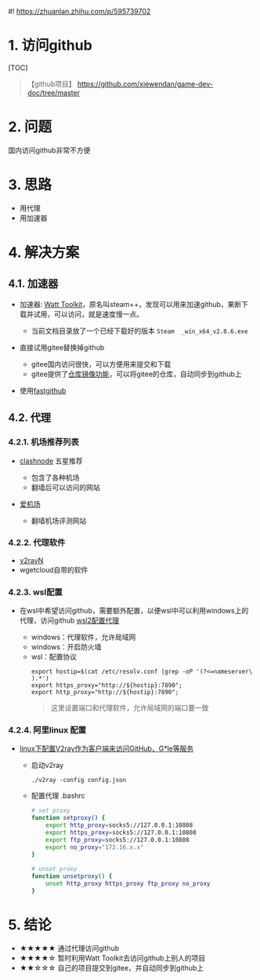 #! https://zhuanlan.zhihu.com/p/595739702

# 1. 访问github

[TOC]
>【github项目】 https://github.com/xiewendan/game-dev-doc/tree/master

# 2. 问题

国内访问github非常不方便

# 3. 思路

* 用代理
* 用加速器

# 4. 解决方案

## 4.1. 加速器
* 加速器: [Watt Toolkit](https://steampp.net/)，原名叫steam++，发现可以用来加速github，果断下载并试用，可以访问，就是速度慢一点。
  * 当前文档目录放了一个已经下载好的版本 `Steam  _win_x64_v2.8.6.exe`

* 直接试用gitee替换掉github
  * gitee国内访问很快，可以方便用来提交和下载
  * gitee提供了[仓库镜像功能](https://gitee.com/help/articles/4336#article-header0)，可以将gitee的仓库，自动同步到github上

* 使用[fastgithub](https://github.com/dotnetcore/FastGithub)

## 4.2. 代理

### 4.2.1. 机场推荐列表

* [clashnode](https://clashnode.xyz/) 五星推荐 
  * 包含了各种机场
  * 翻墙后可以访问的网站

* [爱机场](https://aijichang.com/)
  * 翻墙机场评测网站

### 4.2.2. 代理软件
* [v2rayN](https://github.com/2dust/v2rayN)
* wgetcloud自带的软件

### 4.2.3. wsl配置
* 在wsl中希望访问github，需要额外配置，以便wsl中可以利用windows上的代理，访问github
  [wsl2配置代理](https://www.cnblogs.com/tuilk/p/16287472.html)

  * windows：代理软件，允许局域网
  * windows：开启防火墙
  * wsl：配置协议
    ~~~
    export hostip=$(cat /etc/resolv.conf |grep -oP '(?<=nameserver\ ).*')
    export https_proxy="http://${hostip}:7890";
    export http_proxy="http://${hostip}:7890";
    ~~~
    > 这里设置端口和代理软件，允许局域网的端口要一致
### 4.2.4. 阿里linux 配置
* [linux下配置V2ray作为客户端来访问GitHub、G*le等服务](https://www.witersen.com/?p=1408)
  * 启动v2ray
    ~~~
    ./v2ray -config config.json
    ~~~

  * 配置代理 .bashrc
    ~~~sh
    # set proxy
    function setproxy() {
        export http_proxy=socks5://127.0.0.1:10808
        export https_proxy=socks5://127.0.0.1:10808
        export ftp_proxy=socks5://127.0.0.1:10808
        export no_proxy="172.16.x.x"
    }
    ​
    # unset proxy
    function unsetproxy() {
        unset http_proxy https_proxy ftp_proxy no_proxy
    }
    ~~~

# 5. 结论

* &#9733;&#9733;&#9733;&#9733;&#9733; 通过代理访问github
* &#9733;&#9733;&#9733;&#9733;&#9734; 暂时利用Watt Toolkit去访问github上别人的项目
* &#9733;&#9733;&#9734;&#9734;&#9734; 自己的项目提交到gitee，并自动同步到github上